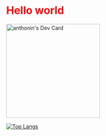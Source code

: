 <h1 style="color: red">Hello world</h1>
<a href="https://app.daily.dev/sterbenn">
  <img src="https://api.daily.dev/devcards/1a30aaa1e44f4c01859008c1293320d3.png?r=qgz" width="250" alt="anthonin's Dev Card"/>
</a>

<a href="https://www.youtube.com/watch?v=dQw4w9WgXcQ">
  
</a>

[![Top Langs](https://github-readme-stats.vercel.app/api/top-langs/?username=st3rbenn&layout=compact)](https://github.com/st3rbenn/github-readme-stats)
